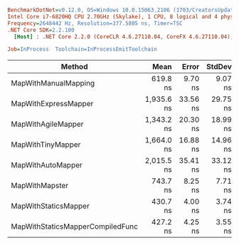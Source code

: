 ``` ini

BenchmarkDotNet=v0.12.0, OS=Windows 10.0.15063.2106 (1703/CreatorsUpdate/Redstone2)
Intel Core i7-6820HQ CPU 2.70GHz (Skylake), 1 CPU, 8 logical and 4 physical cores
Frequency=2648442 Hz, Resolution=377.5805 ns, Timer=TSC
.NET Core SDK=2.2.100
  [Host] : .NET Core 2.2.0 (CoreCLR 4.6.27110.04, CoreFX 4.6.27110.04), X64 RyuJIT  [AttachedDebugger]

Job=InProcess  Toolchain=InProcessEmitToolchain  

```
|                         Method |       Mean |    Error |   StdDev |
|------------------------------- |-----------:|---------:|---------:|
|           MapWithManualMapping |   619.8 ns |  9.70 ns |  9.07 ns |
|           MapWithExpressMapper | 1,935.6 ns | 33.56 ns | 29.75 ns |
|             MapWithAgileMapper | 1,343.2 ns | 20.30 ns | 18.99 ns |
|              MapWithTinyMapper | 1,664.0 ns | 16.88 ns | 14.96 ns |
|              MapWithAutoMapper | 2,015.5 ns | 35.41 ns | 33.12 ns |
|                 MapWithMapster |   743.7 ns |  8.25 ns |  7.71 ns |
|             MapWithStaticsMapper |   430.7 ns |  4.00 ns |  3.74 ns |
| MapWithStaticsMapperCompiledFunc |   427.2 ns |  4.25 ns |  3.55 ns |
